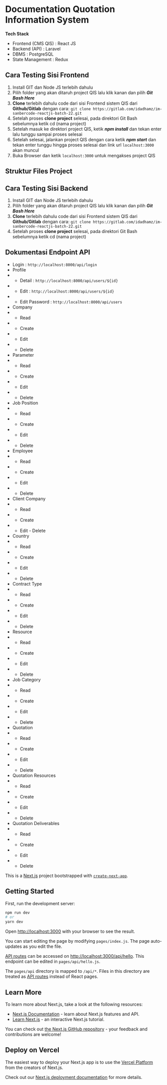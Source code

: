 # Documentation Quotation Information System

**Tech Stack**

- Frontend (CMS QIS) : React JS
- Backend (API) : Laravel
- DBMS : PostgreSQL
- State Management : Redux

## Cara Testing Sisi Frontend

1. Install GIT dan Node JS terlebih dahulu
2. Pilih folder yang akan ditaruh project QIS lalu klik kanan dan pilih **_Git Bash Here_**
3. **Clone** terlebih dahulu code dari sisi Frontend sistem QIS dari **Github/Gitlab** dengan cara:
   `git clone https://gitlab.com/idadhamz/im-sanbercode-reactjs-batch-22.git`
4. Setelah proses **clone project** selesai, pada direktori Git Bash sebelumnya ketik cd (nama project)
5. Setelah masuk ke direktori project QIS, ketik **_npm install_** dan tekan enter lalu tunggu sampai proses selesai
6. Setelah selesai, jalankan project QIS dengan cara ketik **_npm start_** dan tekan enter tunggu hingga proses selesai dan link url `localhost:3000` akan muncul
7. Buka Browser dan ketik `localhost:3000` untuk mengakses project QIS

## Struktur Files Project

## Cara Testing Sisi Backend

1. Install GIT dan Node JS terlebih dahulu
2. Pilih folder yang akan ditaruh project QIS lalu klik kanan dan pilih **_Git Bash Here_**
3. **Clone** terlebih dahulu code dari sisi Frontend sistem QIS dari **Github/Gitlab** dengan cara:
   `git clone https://gitlab.com/idadhamz/im-sanbercode-reactjs-batch-22.git`
4. Setelah proses **clone project** selesai, pada direktori Git Bash sebelumnya ketik cd (nama project)

## Dokumentasi Endpoint API

- Login : `http://localhost:8000/api/login`
- Profile 
- - Detail : `http://localhost:8000/api/users/${id}` 
- - Edit : `http://localhost:8000/api/users/${id}` 
- - Edit Password : `http://localhost:8000/api/users`
- Company 
- - Read 
- - Create 
- - Edit 
- - Delete
- Parameter 
- - Read 
- - Create 
- - Edit 
- - Delete
- Job Position 
- - Read 
- - Create 
- - Edit 
- - Delete
- Employee
- - Read 
- - Create 
- - Edit 
- - Delete
- Client Company 
- - Read 
- - Create 
- - Edit - Delete
- Country 
- - Read 
- - Create 
- - Edit 
- - Delete
- Contract Type 
- - Read 
- - Create 
- - Edit 
- - Delete
- Resource 
- - Read 
- - Create 
- - Edit 
- - Delete
- Job Category 
- - Read 
- - Create 
- - Edit 
- - Delete
- Quotation 
- - Read 
- - Create 
- - Edit 
- - Delete
- Quotation Resources 
- - Read 
- - Create 
- - Edit 
- - Delete
- Quotation Deliverables 
- - Read 
- - Create 
- - Edit 
- - Delete

This is a [Next.js](https://nextjs.org/) project bootstrapped with [`create-next-app`](https://github.com/vercel/next.js/tree/canary/packages/create-next-app).

## Getting Started

First, run the development server:

```bash
npm run dev
# or
yarn dev
```

Open [http://localhost:3000](http://localhost:3000) with your browser to see the result.

You can start editing the page by modifying `pages/index.js`. The page auto-updates as you edit the file.

[API routes](https://nextjs.org/docs/api-routes/introduction) can be accessed on [http://localhost:3000/api/hello](http://localhost:3000/api/hello). This endpoint can be edited in `pages/api/hello.js`.

The `pages/api` directory is mapped to `/api/*`. Files in this directory are treated as [API routes](https://nextjs.org/docs/api-routes/introduction) instead of React pages.

## Learn More

To learn more about Next.js, take a look at the following resources:

- [Next.js Documentation](https://nextjs.org/docs) - learn about Next.js features and API.
- [Learn Next.js](https://nextjs.org/learn) - an interactive Next.js tutorial.

You can check out [the Next.js GitHub repository](https://github.com/vercel/next.js/) - your feedback and contributions are welcome!

## Deploy on Vercel

The easiest way to deploy your Next.js app is to use the [Vercel Platform](https://vercel.com/import?utm_medium=default-template&filter=next.js&utm_source=create-next-app&utm_campaign=create-next-app-readme) from the creators of Next.js.

Check out our [Next.js deployment documentation](https://nextjs.org/docs/deployment) for more details.
